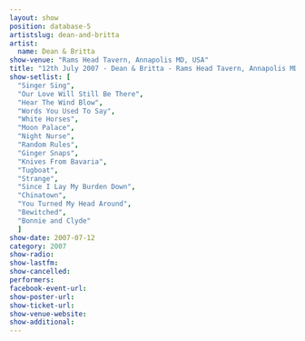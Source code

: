 ```yaml
---
layout: show
position: database-5
artistslug: dean-and-britta
artist:
  name: Dean & Britta
show-venue: "Rams Head Tavern, Annapolis MD, USA"
title: "12th July 2007 - Dean & Britta - Rams Head Tavern, Annapolis MD, USA"
show-setlist: [
  "Singer Sing",
  "Our Love Will Still Be There",
  "Hear The Wind Blow",
  "Words You Used To Say",
  "White Horses",
  "Moon Palace",
  "Night Nurse",
  "Random Rules",
  "Ginger Snaps",
  "Knives From Bavaria",
  "Tugboat",
  "Strange",
  "Since I Lay My Burden Down",
  "Chinatown",
  "You Turned My Head Around",
  "Bewitched",
  "Bonnie and Clyde"
  ]
show-date: 2007-07-12
category: 2007
show-radio: 
show-lastfm: 
show-cancelled: 
performers: 
facebook-event-url: 
show-poster-url: 
show-ticket-url: 
show-venue-website: 
show-additional: 
---
```


